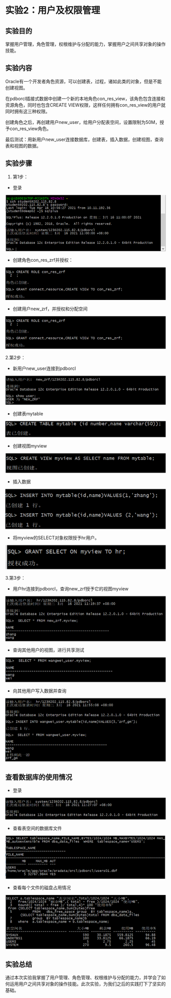 # 实验2：用户及权限管理

## 实验目的

掌握用户管理，角色管理，权根维护与分配的能力，掌握用户之间共享对象的操作技能。

## 实验内容

Oracle有一个开发者角色资源，可以创建表，过程，诸如此类的对象，但是不能创建视图。

在pdborcl插接式数据中创建一个新的本地角色con_res_view，该角色包含连接和资源角色，同时也包含CREATE VIEW权限，这样任何拥有con_res_view的用户就同时拥有这三种权限。

创建角色之后，再创建用户new_user，给用户分配表空间，设置限制为50M，授予con_res_view角色。

最后测试：用新用户new_user连接数据库，创建表，插入数据，创建视图，查询表和视图的数据。

## 实验步骤

1. 第1步：

- 登录

![login](https://github.com/Gamecero/oracle/blob/main/test2/img/login.png)

- 创建角色con_res_zrf并授权：

![role&grant](https://github.com/Gamecero/oracle/blob/main/test2/img/role&grant.png)

- 创建用户new_zrf，并授权和分配空间

![role&grant](https://github.com/Gamecero/oracle/blob/main/test2/img/role&grant.png)

2.第2步：

- 新用户new_user连接到pdborcl

![login_zrf](https://github.com/Gamecero/oracle/blob/main/test2/img/login_zrf.png)

- 创建表mytable

![mytable](https://github.com/Gamecero/oracle/blob/main/test2/img/mytable.png)

- 创建视图myview

![view](https://github.com/Gamecero/oracle/blob/main/test2/img/view.png)

- 插入数据

![insert](https://github.com/Gamecero/oracle/blob/main/test2/img/insert.png)

- 将myview的SELECT对象权限授予hr用户。

![grant_view](https://github.com/Gamecero/oracle/blob/main/test2/img/grant_view.png)

3.第3步：

- 用户hr连接到pdborcl，查询new_zrf授予它的视图myview

![select_view](https://github.com/Gamecero/oracle/blob/main/test2/img/select_view.png)

- 查询其他用户的视图，进行共享测试

![share_ww](https://github.com/Gamecero/oracle/blob/main/test2/img/share_ww.png)

- 向其他用户写入数据并查询

![insert_test](https://github.com/Gamecero/oracle/blob/main/test2/img/insert_test.png)



## 查看数据库的使用情况

- 登录

![login_system](https://github.com/Gamecero/oracle/blob/main/test2/img/login_system.png)

- 查看表空间的数据库文件

![pace_data](https://github.com/Gamecero/oracle/blob/main/test2/img/pace_data.png)

- 查看每个文件的磁盘占用情况

![cipan](https://github.com/Gamecero/oracle/blob/main/test2/img/cipan.png)

## 实验总结

通过本次实验我掌握了用户管理、角色管理、权根维护与分配的能力，并学会了如何运用用户之间共享对象的操作技能。此次实验，为我们之后的实践打下了坚实的基础。










